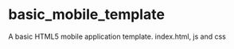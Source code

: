 basic_mobile_template
=====================

A basic HTML5 mobile application template. index.html, js and css
